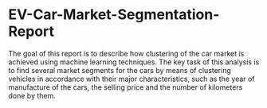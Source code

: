 # EV-Car-Market-Segmentation-Report

The goal of this report is to describe how clustering of the car market is achieved using machine learning techniques. The key task of this analysis is to find several market segments for the cars by means of clustering vehicles in accordance with their major characteristics, such as the year of manufacture of the cars, the selling price and the number of kilometers done by them. 
